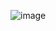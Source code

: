 
![image](https://user-images.githubusercontent.com/89759853/133575039-3e8920ef-936b-44ad-91cf-148a67c476a2.png)
